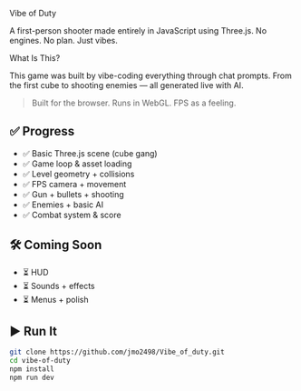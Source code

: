 Vibe of Duty

A first-person shooter made entirely in JavaScript using Three.js. No engines. No plan. Just vibes.

What Is This?

This game was built by vibe-coding everything through chat prompts. From the first cube to shooting enemies — all generated live with AI.

> Built for the browser. Runs in WebGL. FPS as a feeling.

## ✅ Progress

- ✅ Basic Three.js scene (cube gang)
- ✅ Game loop & asset loading
- ✅ Level geometry + collisions
- ✅ FPS camera + movement
- ✅ Gun + bullets + shooting
- ✅ Enemies + basic AI
- ✅ Combat system & score

## 🛠️ Coming Soon

- ⏳ HUD
- ⏳ Sounds + effects
- ⏳ Menus + polish 

## ▶️ Run It

```bash
git clone https://github.com/jmo2498/Vibe_of_duty.git
cd vibe-of-duty
npm install
npm run dev
